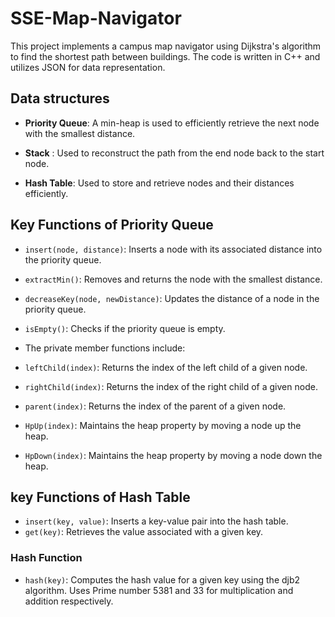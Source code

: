 # SSE-Map-Navigator

This project implements a campus map navigator using Dijkstra's algorithm to find the shortest path between buildings. The code is written in C++ and utilizes JSON for data representation.

## Data structures
- **Priority Queue**: A min-heap is used to efficiently retrieve the next node with the smallest distance.

- **Stack** : Used to reconstruct the path from the end node back to the start node.

- **Hash Table**: Used to store and retrieve nodes and their distances efficiently.

## Key Functions of Priority Queue
- `insert(node, distance)`: Inserts a node with its associated distance into the priority queue.
- `extractMin()`: Removes and returns the node with the smallest distance.
- `decreaseKey(node, newDistance)`: Updates the distance of a node in the
priority queue.
- `isEmpty()`: Checks if the priority queue is empty.

 - The private member functions include:
- `leftChild(index)`: Returns the index of the left child of a given node.
- `rightChild(index)`: Returns the index of the right child of a given node.
- `parent(index)`: Returns the index of the parent of a given node.
- `HpUp(index)`: Maintains the heap property by moving a node up the heap.
- `HpDown(index)`: Maintains the heap property by moving a node down the heap.

## key Functions of Hash Table
 - `insert(key, value)`: Inserts a key-value pair into the hash table.
 - `get(key)`: Retrieves the value associated with a given key.

### Hash Function
 - ``hash(key)``: Computes the hash value for a given key using the djb2 algorithm. 
 Uses Prime number 5381 and 33 for multiplication and addition respectively.